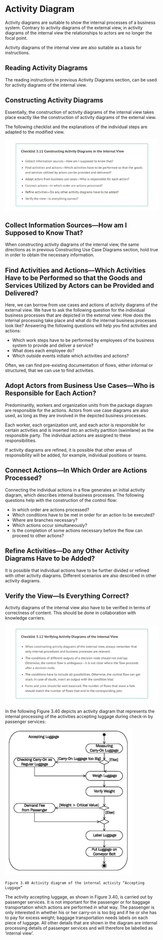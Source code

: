 # Activity Diagram

Activity diagrams are suitable to show the internal processes of a business system. Contrary to activity diagrams of the external view, in activity diagrams of the internal view the relationships to actors are no longer the focal point.

Activity diagrams of the internal view are also suitable as a basis for instructions.

## Reading Activity Diagrams

The reading instructions in previous Activity Diagrams section, can be used for activity diagrams of the internal view.

## Constructing Activity Diagrams

Essentially, the construction of activity diagrams of the internal view takes place exactly like the construction of activity diagrams of the external view.

The following checklist and the explanations of the individual steps are adapted to the modified view.

![Scene_1](images/Scene_1.jpg)

## Collect Information Sources—How am I Supposed to Know That?

When constructing activity diagrams of the internal view, the same directions as in previous Constructing Use Case Diagrams section, hold true in order to obtain the necessary information.

## Find Activities and Actions—Which Activities Have to be Performed so that the Goods and Services Utilized by Actors can be Provided and Delivered?

Here, we can borrow from use cases and actions of activity diagrams of the external view. We have to ask the following question for the individual business processes that are depicted in the external view: How does the internal processing take place and what do the internal business processes look like? Answering the following questions will help you find activities and actions:

 * Which work steps have to be performed by employees of the business system to provide and deliver a service?
 * What does each employee do?
 * Which outside events initiate which activities and actions?
 
Often, we can find pre-existing documentation of flows, either informal or structured, that we can use to find activities.

## Adopt Actors from Business Use Cases—Who is Responsible for Each Action?

Predominantly, workers and organization units from the package diagram are responsible for the actions. Actors from use case diagrams are also used, as long as they are involved in the depicted business processes.

Each worker, each organization unit, and each actor is responsible for certain activities and is inserted into an activity partition (swimlane) as the responsible party. The individual actions are assigned to these responsibilities.

If activity diagrams are refined, it is possible that other areas of responsibility will be added, for example, individual positions or teams.

## Connect Actions—In Which Order are Actions Processed?

Connecting the individual actions in a flow generates an initial activity diagram, which describes internal business processes. The following questions help with the construction of the control flow:

* In which order are actions processed?
* Which conditions have to be met in order for an action to be executed?
* Where are branches necessary?
* Which actions occur simultaneously?
* Is the completion of some actions necessary before the flow can proceed to other actions?

## Refine Activities—Do any Other Activity Diagrams Have to be Added?

It is possible that individual actions have to be further divided or refined with other activity diagrams. Different scenarios are also described in other activity diagrams.

## Verify the View—Is Everything Correct?

Activity diagrams of the internal view also have to be verified in terms of correctness of content. This should be done in collaboration with knowledge carriers.

![Scene_2](images/Scene_2.jpg)

In the following Figure 3.40 depicts an activity diagram that represents the internal processing of the activities accepting luggage during check-in by passenger services:

![Accepting_Luggage](images/Accepting_Luggage.jpg)

	Figure 3.40 Activity diagram of the internal activity “Accepting Luggage”
	
The activity accepting luggage, as shown in Figure 3.40, is carried out by passenger services. It is not important for the passenger or for baggage transportation which actions are performed in what way. The passenger is only interested in whether his or her carry-on is too big and if he or she has to pay for excess weight; baggage transportation needs labels on each piece of luggage. All other details that are shown in the diagram are internal processing details of passenger services and will therefore be labelled as ‘internal view’.

